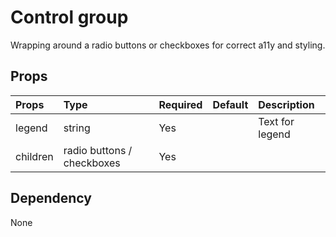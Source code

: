 # Control group

Wrapping around a radio buttons or checkboxes for correct a11y and styling.

## Props

| Props    | Type                       | Required | Default | Description     |
| :------- | :------------------------- | :------- | :------ | :-------------- |
| legend   | string                     | Yes      |         | Text for legend |
| children | radio buttons / checkboxes | Yes      |         |                 |

## Dependency

None
